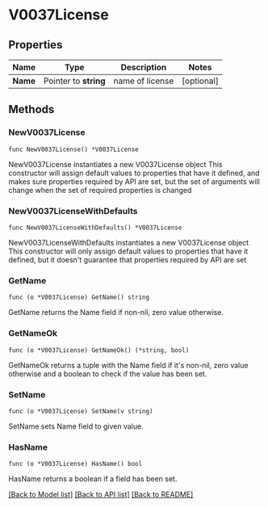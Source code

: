 # V0037License

## Properties

Name | Type | Description | Notes
------------ | ------------- | ------------- | -------------
**Name** | Pointer to **string** | name of license | [optional] 

## Methods

### NewV0037License

`func NewV0037License() *V0037License`

NewV0037License instantiates a new V0037License object
This constructor will assign default values to properties that have it defined,
and makes sure properties required by API are set, but the set of arguments
will change when the set of required properties is changed

### NewV0037LicenseWithDefaults

`func NewV0037LicenseWithDefaults() *V0037License`

NewV0037LicenseWithDefaults instantiates a new V0037License object
This constructor will only assign default values to properties that have it defined,
but it doesn't guarantee that properties required by API are set

### GetName

`func (o *V0037License) GetName() string`

GetName returns the Name field if non-nil, zero value otherwise.

### GetNameOk

`func (o *V0037License) GetNameOk() (*string, bool)`

GetNameOk returns a tuple with the Name field if it's non-nil, zero value otherwise
and a boolean to check if the value has been set.

### SetName

`func (o *V0037License) SetName(v string)`

SetName sets Name field to given value.

### HasName

`func (o *V0037License) HasName() bool`

HasName returns a boolean if a field has been set.


[[Back to Model list]](../README.md#documentation-for-models) [[Back to API list]](../README.md#documentation-for-api-endpoints) [[Back to README]](../README.md)


